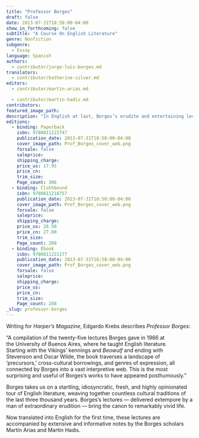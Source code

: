 ```yaml
---
title: "Professor Borges"
draft: false
date: 2013-07-31T18:58:00-04:00
show_in_forthcoming: false
subtitle: "A Course On English Literature"
genre: Nonfiction
subgenre:
  - Essay
language: Spanish
authors:
  - contributor/jorge-luis-borges.md
translators:
  - contributor/katherine-silver.md
editors:
  - contributor/martin-arias.md

  - contributor/martin-hadis.md
contributors:
featured_image_path:
description: "In English at last, Borges’s erudite and entertaining lectures on English literature from _Beowulf_ to Oscar Wilde "
editions:
  - binding: Paperback
    isbn: 9780811222747
    publication_date: 2013-07-31T18:58:00-04:00
    cover_image_path: Prof_Borges_cover_web.png
    forsale: false
    saleprice:
    shipping_charge:
    price_us: 17.95
    price_cn:
    trim_size:
    Page_count: 306
  - binding: Clothbound
    isbn: 9780811218757
    publication_date: 2013-07-31T18:58:00-04:00
    cover_image_path: Prof_Borges_cover_web.png
    forsale: false
    saleprice:
    shipping_charge:
    price_us: 26.50
    price_cn: 27.00
    trim_size:
    Page_count: 288
  - binding: Ebook
    isbn: 9780811221177
    publication_date: 2013-07-31T18:58:00-04:00
    cover_image_path: Prof_Borges_cover_web.png
    forsale: false
    saleprice:
    shipping_charge:
    price_us:
    price_cn:
    trim_size:
    Page_count: 288
_slug: professor-borges
---
```


Writing for _Harper’s Magazine_, Edgardo Krebs describes _Professor Borges_: 

“A compilation of the twenty-five lectures Borges gave in 1966 at the University of Buenos Aires, where he taught English literature. Starting with the Vikings’ kennings and _Beowulf_ and ending with Stevenson and Oscar Wilde, the book traverses a landscape of ‘precursors,’ cross-cultural borrowings, and genres of expression, all connected by Borges into a vast interpretive web. This is the most surprising and useful of Borges’s works to have appeared posthumously.”

Borges takes us on a startling, idiosyncratic, fresh, and highly opinionated tour of English literature, weaving together countless cultural traditions of the last three thousand years. Borges’s lectures — delivered extempore by a man of extraordinary erudition — bring the canon to remarkably vivid life.

Now translated into English for the first time, these lectures are accompanied by extensive and informative notes by the Borges scholars Martín Arias and Martín Hadis.

